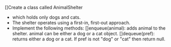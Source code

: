 
[]Create a class called AnimalShelter
   - which holds only dogs and cats.
   - The shelter operates using a first-in, first-out approach.
- Implement the following methods:
   []enqueue(animal): adds animal to the shelter. animal can be either a dog or a cat object.
   []dequeue(pref): returns either a dog or a cat. If pref is not "dog" or "cat" then return null.

   